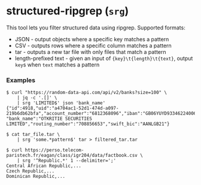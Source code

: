 # structured-ripgrep (`srg`)

This tool lets you filter structured data using ripgrep. Supported formats:

* JSON - output objects where a specific key matches a pattern
* CSV - outputs rows where a specific column matches a pattern
* tar - outputs a new tar file with only files that match a pattern
* length-prefixed text - given an input of `{key}\t{length}\t{text}`, output `key`s when `text` matches a pattern

### Examples

```shell
$ curl "https://random-data-api.com/api/v2/banks?size=100" \
    | jq -c '.[]' \
    | srg 'LIMITED$' json 'bank_name'
{"id":4918,"uid":"a4704ac1-52d1-474d-a097-219b6db62bfa","account_number":"6812368096","iban":"GB06YUYD93346224006762",
"bank_name":"OTKRITIE SECURITIES LIMITED","routing_number":"708856653","swift_bic":"AANLGB21"}
```

```shell
$ cat tar_file.tar \
    | srg 'some.*pattern$' tar > filtered_tar.tar
```

```shell
$ curl https://perso.telecom-paristech.fr/eagan/class/igr204/data/factbook.csv \
    | srg '^Republic.*' 1 --delimiter=';'
Central African Republic,...
Czech Republic,...
Dominican Republic,...
```
